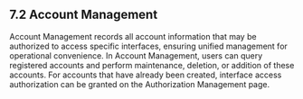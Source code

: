 ## 7.2 Account Management

Account Management records all account information that may be authorized to access specific interfaces, ensuring unified management for operational convenience. In Account Management, users can query registered accounts and perform maintenance, deletion, or addition of these accounts. For accounts that have already been created, interface access authorization can be granted on the Authorization Management page.
